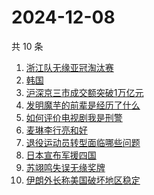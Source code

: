 # 2024-12-08

共 10 条

<!-- BEGIN ZHIHUSEARCH -->
<!-- 最后更新时间 Sun Dec 08 2024 09:02:16 GMT+0800 (China Standard Time) -->
1. [浙江队无缘亚冠淘汰赛](https://www.zhihu.com/search?q=浙江队无缘亚冠淘汰赛)
1. [韩国](https://www.zhihu.com/search?q=韩国)
1. [沪深京三市成交额突破1万亿元](https://www.zhihu.com/search?q=沪深京三市成交额突破1万亿元)
1. [发明魔芋的前辈是经历了什么](https://www.zhihu.com/search?q=发明魔芋的前辈是经历了什么)
1. [如何评价电视剧我是刑警](https://www.zhihu.com/search?q=如何评价电视剧我是刑警)
1. [麦琳李行亮和好](https://www.zhihu.com/search?q=麦琳李行亮和好)
1. [退役运动员转型面临哪些问题](https://www.zhihu.com/search?q=退役运动员转型面临哪些问题)
1. [日本宣布军援四国](https://www.zhihu.com/search?q=日本宣布军援四国)
1. [苏翊鸣失误无缘奖牌](https://www.zhihu.com/search?q=苏翊鸣失误无缘奖牌)
1. [伊朗外长称美国破坏地区稳定](https://www.zhihu.com/search?q=伊朗外长称美国破坏地区稳定)
<!-- END ZHIHUSEARCH -->
